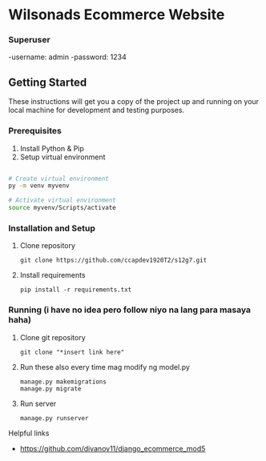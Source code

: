 # Wilsonads Ecommerce Website

### Superuser
-username: admin
-password: 1234

## Getting Started
These instructions will get you a copy of the project up and running on your local machine for development and testing purposes.

### Prerequisites
1. Install Python & Pip
2. Setup virtual environment
```bash

# Create virtual environment
py -m venv myvenv

# Activate virtual environment
source myvenv/Scripts/activate
```

### Installation and Setup
1. Clone repository
    ```
    git clone https://github.com/ccapdev1920T2/s12g7.git
    ```
2. Install requirements
    ```
    pip install -r requirements.txt
    ```
### Running (i have no idea pero follow niyo na lang para masaya haha)
1. Clone git repository
	```
    git clone "*insert link here"
    ```
2. Run these also every time mag modify ng model.py
    ```
    manage.py makemigrations
    manage.py migrate
	```
3. Run server
	```
    manage.py runserver
    ```

Helpful links
- https://github.com/divanov11/django_ecommerce_mod5